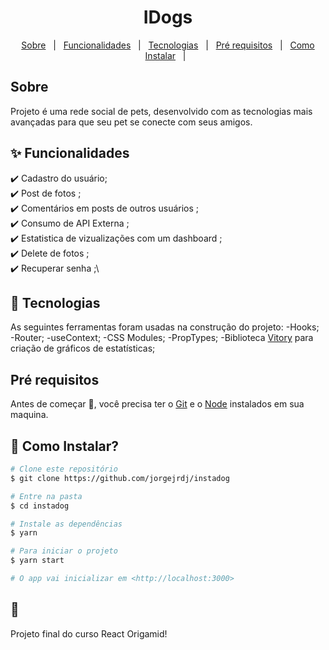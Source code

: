 <h1 align="center">IDogs</h1>

<p align="center">
  <a href="#dart-sobre">Sobre</a> &#xa0; | &#xa0; 
  <a href="#sparkles-funcionalidades">Funcionalidades</a> &#xa0; | &#xa0;
  <a href="#rocket-tecnologias">Tecnologias</a> &#xa0; | &#xa0;
  <a href="#white_check_mark-pré-requesitos">Pré requisitos</a> &#xa0; | &#xa0;
  <a href="#checkered_flag-começando">Como Instalar</a> &#xa0; | &#xa0;
</p>

## Sobre ##

Projeto é uma rede social de pets, desenvolvido com as tecnologias mais avançadas para que seu pet se conecte com seus amigos.

## :sparkles: Funcionalidades ##

:heavy_check_mark: Cadastro do usuário;\
:heavy_check_mark: Post de fotos ;\
:heavy_check_mark: Comentários em posts de outros usuários  ;\
:heavy_check_mark: Consumo de API Externa  ;\
:heavy_check_mark: Estatistica de vizualizações com um dashboard ;\
:heavy_check_mark: Delete de fotos ;\
:heavy_check_mark: Recuperar senha ;\

## :rocket: Tecnologias ##

As seguintes ferramentas foram usadas na construção do projeto:
-Hooks;
-Router;
-useContext;
-CSS Modules;
-PropTypes;
-Biblioteca [Vitory](about:blank) para criação de gráficos de estatísticas;


## Pré requisitos ##

Antes de começar :checkered_flag:, você precisa ter o [Git](https://git-scm.com) e o [Node](https://nodejs.org/en/) instalados em sua maquina.

## :checkered_flag: Como Instalar? ##

```bash
# Clone este repositório
$ git clone https://github.com/jorgejrdj/instadog

# Entre na pasta
$ cd instadog

# Instale as dependências
$ yarn

# Para iniciar o projeto
$ yarn start

# O app vai inicializar em <http://localhost:3000>
```

## :memo:  ##
Projeto final do curso React Origamid!
